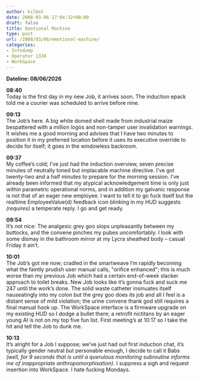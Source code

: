 ```yaml
---
author: kilbot
date: 2008-03-06 17:04:32+00:00
draft: false
title: Emotional Machine
type: post
url: /2008/03/06/emotional-machine/
categories:
- Infodump
- Operator 1338
- WorkSpace
---
```


**Dateline: 08/06/2026**

**08:40**\
Today is the first day in my new Job, it arrives soon. The induction epack told me a courier was scheduled to arrive before nine.

**09:13**\
The Job’s here. A big white domed shell made from industrial maize bespattered with a million logos and non-tamper user invalidation warnings. It wishes me a good morning and advises that I have two minutes to position it in my preferred location before it uses its executive override to decide for itself; it goes in the windowless backroom.

**09:37**\
My coffee’s cold; I’ve just had the induction overview, seven precise minutes of neutrally toned but implacable machine directive. I’ve got twenty-two and a half minutes to prepare for the morning session. I’ve already been informed that my atypical acknowledgement time is only just within parametric operational norms, and in addition my galvanic response is not that of an eager new employee. I want to tell it to go fuck itself but the realtime EmployeeValue(d) feedback icon blinking in my HUD suggests _(requires)_ a temperate reply. I go and get ready.

**09:54**\
It’s not nice: The analgesic grey goo slops unpleasantly between my buttocks, and the convene pinches my pubes uncomfortably. I look with some dismay in the bathroom mirror at my Lycra sheathed body – casual Friday it ain’t.

**10:01**\
The Job’s got me now; cradled in the smartweave I’m rapidly becoming what the faintly prudish user manual calls, "orifice enhanced"; this is much worse than my previous Job which had a certain end-of-week slacker approach to toilet breaks. New Job looks like it’s gonna fuck and suck me 247 until the work’s done. The solid waste catheter insinuates itself nauseatingly into my colon but the grey goo does its job and all I feel is a distant sense of mild violation; the urine convene thank god still requires a final manual hook up. The WorkSpace interface is a firmware upgrade on my existing HUD so I dodge a bullet there; a retrofit nictitans by an eager young AI is not on my top five fun list. First meeting’s at 10:17 so I take the hit and tell the Job to dunk me.

**10:13**\
It’s alright for a Job I suppose; we’ve just had out first induction chat, it’s typically gender neutral but personable enough, I decide to call it Babs _(well, for 9 seconds that is until a querulous monitoring subroutine informs me of inappropriate anthropomorphisation)_. I suppress a sigh and request insertion into WorkSpace. I hate fucking Mondays.

